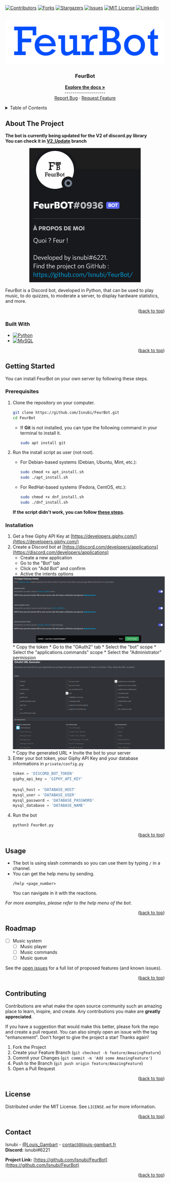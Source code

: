 <a name="readme-top"></a>

<!-- Projet Shields -->
[![Contributors][contributors-shield]][contributors-url]
[![Forks][forks-shield]][forks-url]
[![Stargazers][stars-shield]][stars-url]
[![Issues][issues-shield]][issues-url]
[![MIT License][license-shield]][license-url]
[![LinkedIn][linkedin-shield]][linkedin-url]



<!-- PROJECT LOGO -->
<br />
<div align="center">
  <a href="https://github.com/Isnubi/FeurBot/">
    <img src="docs/FEURBOT.png" alt="Visualization">
  </a>


<h3 align="center">FeurBot</h3>
  <p align="center">
    <a href="https://github.com/Isnubi/FeurBot/"><strong>Explore the docs »</strong></a>
    <br />--------------------
    <br />
    <a href="https://github.com/Isnubi/FeurBot/issues">Report Bug</a>
    ·
    <a href="https://github.com/Isnubi/FeurBot/issues">Request Feature</a>
  </p>
</div>


<!-- TABLE OF CONTENTS -->
<details>
  <summary>Table of Contents</summary>
  <ol>
    <li>
      <a href="#about-the-project">About The Project</a>
      <ul>
        <li><a href="#built-with">Built With</a></li>
      </ul>
    </li>
    <li>
      <a href="#getting-started">Getting Started</a>
      <ul>
        <li><a href="#prerequisites">Prerequisites</a></li>
        <li><a href="#installation">Installation</a></li>
      </ul>
    </li>
    <li><a href="#usage">Usage</a></li>
    <li><a href="#roadmap">Roadmap</a></li>
    <li><a href="#contributing">Contributing</a></li>
    <li><a href="#license">License</a></li>
    <li><a href="#contact">Contact</a></li>
  </ol>
</details>



<!-- ABOUT THE PROJECT -->
## About The Project

**The bot is currently being updated for the V2 of discord.py library**<br>
**You can check it in [V2_Update](https://github.com/Isnubi/FeurBot/tree/V2_update) branch**

<div align="center">
    <img src="docs/FeurBot_Discord.png" alt="Logo">
</div>

FeurBot is a Discord bot, developed in Python, that can be used to play music, to do quizzes, to moderate a server, to display hardware statistics, and more.

<p align="right">(<a href="#readme-top">back to top</a>)</p>



### Built With

* [![Python][Python]][Python-url]
* [![MySQL][MySQL]][MySQL-url]

<p align="right">(<a href="#readme-top">back to top</a>)</p>



<!-- GETTING STARTED -->
## Getting Started
<a name="getting-started"></a>

You can install FeurBot on your own server by following these steps.

### Prerequisites

1. Clone the repository on your computer.

    ```sh
    git clone https://github.com/Isnubi/FeurBot.git
    cd FeurBot
    ```
   
   * If **Git** is not installed, you can type the following command in your terminal to install it.
       ```sh
       sudo apt install git
       ```

2. Run the install script as user (not root).
   * For Debian-based systems (Debian, Ubuntu, Mint, etc.):
       ```sh
       sudo chmod +x apt_install.sh
       sudo ./apt_install.sh
       ```
   * For RedHat-based systems (Fedora, CentOS, etc.):
       ```sh
       sudo chmod +x dnf_install.sh
       sudo ./dnf_install.sh
       ```
    
   **If the script didn't work, you can follow [these steps](Manual_Installation.md).**

### Installation

1. Get a free Giphy API Key at [https://developers.giphy.com/](https://developers.giphy.com/)
2. Create a Discord bot at [https://discord.com/developers/applications](https://discord.com/developers/applications)
   * Create a new application
   * Go to the "Bot" tab
   * Click on "Add Bot" and confirm
   * Active the intents options
   <img src="docs/FEURBOT_INTENTS.png">
   * Copy the token
   * Go to the "OAuth2" tab
     * Select the "bot" scope
     * Select the "applications.commands" scope
     * Select the "Administrator" permission
     <img src="docs/FeurBot_URL_Generator.png" alt="URL Generator">
     * Copy the generated URL
     * Invite the bot to your server
3. Enter your bot token, your Giphy API Key and your database informations in `private/config.py`
    ```python
    token = 'DISCORD_BOT_TOKEN'
    giphy_api_key = 'GIPHY_API_KEY'
    
    mysql_host = 'DATABASE_HOST'
    mysql_user = 'DATABASE_USER'
    mysql_password = 'DATABASE_PASSWORD'
    mysql_database = 'DATABASE_NAME'
    ```
4. Run the bot
    ```sh
   python3 FeurBot.py
   ```


<p align="right">(<a href="#readme-top">back to top</a>)</p>



<!-- USAGE EXAMPLES -->
## Usage

* The bot is using slash commands so you can use them by typing `/` in a channel.
* You can get the help menu by sending.
    ```
    /help <page_number>
    ```
  You can navigate in it with the reactions.

_For more examples, please refer to the help menu of the bot._

<p align="right">(<a href="#readme-top">back to top</a>)</p>



<!-- ROADMAP -->
## Roadmap

- [ ] Music system
    - [ ] Music player
    - [ ] Music commands
    - [ ] Music queue

See the [open issues](https://github.com/Isnubi/FeurBot/issues) for a full list of proposed features (and known issues).

<p align="right">(<a href="#readme-top">back to top</a>)</p>



<!-- CONTRIBUTING -->
## Contributing

Contributions are what make the open source community such an amazing place to learn, inspire, and create. Any contributions you make are **greatly appreciated**.

If you have a suggestion that would make this better, please fork the repo and create a pull request. You can also simply open an issue with the tag "enhancement".
Don't forget to give the project a star! Thanks again!

1. Fork the Project
2. Create your Feature Branch (`git checkout -b feature/AmazingFeature`)
3. Commit your Changes (`git commit -m 'Add some AmazingFeature'`)
4. Push to the Branch (`git push origin feature/AmazingFeature`)
5. Open a Pull Request

<p align="right">(<a href="#readme-top">back to top</a>)</p>



<!-- LICENSE -->
## License

Distributed under the MIT License. See `LICENSE.md` for more information.

<p align="right">(<a href="#readme-top">back to top</a>)</p>



<!-- CONTACT -->
## Contact


Isnubi - [@Louis_Gambart](https://twitter.com/Louis_Gambart) - [contact@louis-gambart.fr](mailto:contact@louis-gambart.fr)
<br>**Discord:** isnubi#6221

**Project Link:** [https://github.com/Isnubi/FeurBot](https://github.com/Isnubi/FeurBot)

<p align="right">(<a href="#readme-top">back to top</a>)</p>




<!-- MARKDOWN LINKS & IMAGES -->
<!-- https://www.markdownguide.org/basic-syntax/#reference-style-links -->
[contributors-shield]: https://img.shields.io/github/contributors/Isnubi/FeurBot.svg?style=for-the-badge
[contributors-url]: https://github.com/Isnubi/FeurBot/graphs/contributors
[forks-shield]: https://img.shields.io/github/forks/Isnubi/FeurBot.svg?style=for-the-badge
[forks-url]: https://github.com/Isnubi/FeurBot/network/members
[stars-shield]: https://img.shields.io/github/stars/Isnubi/FeurBot.svg?style=for-the-badge
[stars-url]: https://github.com/Isnubi/FeurBot/stargazers
[issues-shield]: https://img.shields.io/github/issues/Isnubi/FeurBot.svg?style=for-the-badge
[issues-url]: https://github.com/Isnubi/FeurBot/issues
[license-shield]: https://img.shields.io/github/license/Isnubi/FeurBot.svg?style=for-the-badge
[license-url]: https://github.com/Isnubi/FeurBot/blob/master/LICENSE.md
[linkedin-shield]: https://img.shields.io/badge/-LinkedIn-black.svg?style=for-the-badge&logo=linkedin&colorB=555
[linkedin-url]: https://linkedin.com/in/louis-gambart
[Python]: https://img.shields.io/badge/Python-3776AB?style=for-the-badge&logo=python&logoColor=white
[Python-url]: https://www.python.org/
[Mysql]: https://img.shields.io/badge/MySQL-00000F?style=for-the-badge&logo=mysql&logoColor=white
[Mysql-url]: https://www.mysql.com/
[Twitter-shield]: https://img.shields.io/twitter/follow/Louis_Gambart?style=social
[Twitter-url]: https://twitter.com/Louis_Gambart/